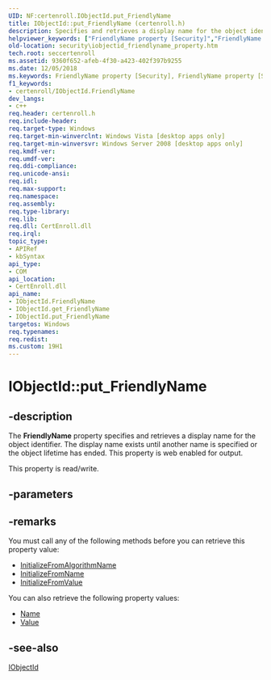 ```yaml
---
UID: NF:certenroll.IObjectId.put_FriendlyName
title: IObjectId::put_FriendlyName (certenroll.h)
description: Specifies and retrieves a display name for the object identifier.helpviewer_keywords: ["FriendlyName property [Security]","FriendlyName property [Security]","IObjectId interface","IObjectId interface [Security]","FriendlyName property","IObjectId.FriendlyName","IObjectId.put_FriendlyName","IObjectId::FriendlyName","IObjectId::get_FriendlyName","IObjectId::put_FriendlyName","certenroll/IObjectId::FriendlyName","certenroll/IObjectId::get_FriendlyName","certenroll/IObjectId::put_FriendlyName","put_FriendlyName","security.iobjectid_friendlyname_property"]
old-location: security\iobjectid_friendlyname_property.htm
tech.root: seccertenroll
ms.assetid: 9360f652-afeb-4f30-a423-402f397b9255
ms.date: 12/05/2018
ms.keywords: FriendlyName property [Security], FriendlyName property [Security],IObjectId interface, IObjectId interface [Security],FriendlyName property, IObjectId.FriendlyName, IObjectId.put_FriendlyName, IObjectId::FriendlyName, IObjectId::get_FriendlyName, IObjectId::put_FriendlyName, certenroll/IObjectId::FriendlyName, certenroll/IObjectId::get_FriendlyName, certenroll/IObjectId::put_FriendlyName, put_FriendlyName, security.iobjectid_friendlyname_property
f1_keywords:
- certenroll/IObjectId.FriendlyName
dev_langs:
- c++
req.header: certenroll.h
req.include-header: 
req.target-type: Windows
req.target-min-winverclnt: Windows Vista [desktop apps only]
req.target-min-winversvr: Windows Server 2008 [desktop apps only]
req.kmdf-ver: 
req.umdf-ver: 
req.ddi-compliance: 
req.unicode-ansi: 
req.idl: 
req.max-support: 
req.namespace: 
req.assembly: 
req.type-library: 
req.lib: 
req.dll: CertEnroll.dll
req.irql: 
topic_type:
- APIRef
- kbSyntax
api_type:
- COM
api_location:
- CertEnroll.dll
api_name:
- IObjectId.FriendlyName
- IObjectId.get_FriendlyName
- IObjectId.put_FriendlyName
targetos: Windows
req.typenames: 
req.redist: 
ms.custom: 19H1
---
```


# IObjectId::put_FriendlyName


## -description


The <b>FriendlyName</b> property specifies and retrieves a display name for the object identifier. The display name exists until another name is specified or the object lifetime has ended. This property is web enabled for output.

This property is read/write.


## -parameters


## -remarks



You must call any of the following methods before you can retrieve this property value:<ul>
<li>
<a href="https://docs.microsoft.com/windows/desktop/api/certenroll/nf-certenroll-iobjectid-initializefromalgorithmname">InitializeFromAlgorithmName</a>
</li>
<li>
<a href="https://docs.microsoft.com/windows/desktop/api/certenroll/nf-certenroll-iobjectid-initializefromname">InitializeFromName</a>
</li>
<li>
<a href="https://docs.microsoft.com/windows/desktop/api/certenroll/nf-certenroll-iobjectid-initializefromvalue">InitializeFromValue</a>
</li>
</ul>


You can also retrieve the following property values:<ul>
<li>
<a href="https://docs.microsoft.com/windows/desktop/api/certenroll/nf-certenroll-iobjectid-get_name">Name</a>
</li>
<li>
<a href="https://docs.microsoft.com/windows/desktop/api/certenroll/nf-certenroll-iobjectid-get_value">Value</a>
</li>
</ul>





## -see-also




<a href="https://docs.microsoft.com/windows/desktop/api/certenroll/nn-certenroll-iobjectid">IObjectId</a>
 

 

